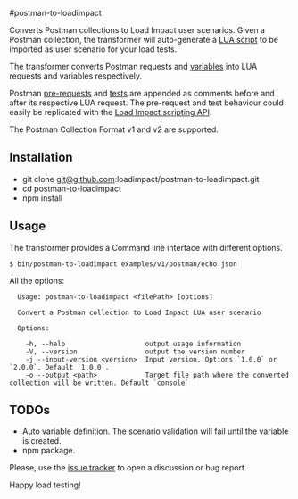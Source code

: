 #postman-to-loadimpact

Converts Postman collections to Load Impact user scenarios. Given a Postman collection, the transformer will auto-generate a [LUA script](http://support.loadimpact.com/knowledgebase/topics/117699-user-scenario-scripting) to be imported as user scenario for your load tests.

The transformer converts Postman requests and [variables](http://blog.getpostman.com/2014/02/20/using-variables-inside-postman-and-collection-runner/)  into LUA requests and variables respectively.

Postman [pre-requests](https://www.getpostman.com/docs/pre_request_scripts) and [tests](https://www.getpostman.com/docs/writing_tests) are appended as comments before and after its respective LUA request. The pre-request and test behaviour could easily be replicated with the [Load Impact scripting API](https://loadimpact.com/load-script-api).

The Postman Collection Format v1 and v2 are supported.

## Installation

 - git clone git@github.com:loadimpact/postman-to-loadimpact.git
 - cd postman-to-loadimpact
 - npm install

## Usage

The transformer provides a Command line interface with different options.

    $ bin/postman-to-loadimpact examples/v1/postman/echo.json

All the options:

      Usage: postman-to-loadimpact <filePath> [options]
    
      Convert a Postman collection to Load Impact LUA user scenario
    
      Options:
    
        -h, --help                    output usage information
        -V, --version                 output the version number
        -j --input-version <version>  Input version. Options `1.0.0` or `2.0.0`. Default `1.0.0`.
        -o --output <path>            Target file path where the converted collection will be written. Default `console`

## TODOs

 - Auto variable definition. The scenario validation will fail until the variable is created.
 - npm package.




Please, use the [issue tracker](https://github.com/loadimpact/postman-to-loadimpact/issues) to open a discussion or bug report.


Happy load testing!
